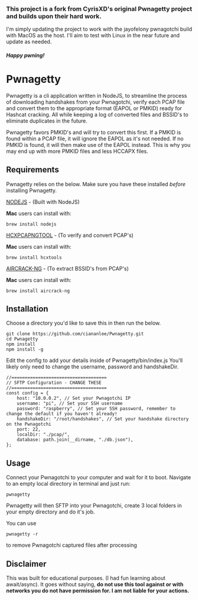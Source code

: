 ### This project is a fork from CyrisXD's original Pwnagetty project and builds upon their hard work. 
I'm simply updating the project to work with the jayofelony pwnagotchi build with MacOS as the host. I'll aim to test with Linux in the near future and update as needed.
##### Happy pwning!


# Pwnagetty


Pwnagetty is a cli application written in NodeJS, to streamline the process of downloading handshakes from your Pwnagotchi, verify each PCAP file and convert them to the appropriate format (EAPOL or PMKID) ready for Hashcat cracking. All while keeping a log of converted files and BSSID's to eliminate duplicates in the future.

Pwnagetty favors PMKID's and will try to convert this first. If a PMKID is found within a PCAP file, it will ignore the EAPOL as it's not needed. If no PMKID is found, it will then make use of the EAPOL instead. This is why you may end up with more PMKID files and less HCCAPX files. 


## Requirements

Pwnagetty relies on the below. Make sure you have these installed *before* installing Pwnagetty.

[NODEJS](https://nodejs.org/en/) - (Built with NodeJS)

**Mac** users can install with:
```
brew install nodejs
```


[HCXPCAPNGTOOL](https://github.com/ZerBea/hcxtools) - (To verify and convert PCAP's)

**Mac** users can install with:
```
brew install hcxtools
```


[AIRCRACK-NG](https://www.aircrack-ng.org/) - (To extract BSSID's from PCAP's)

**Mac** users can install with:
```
brew install aircrack-ng
```


## Installation

Choose a directory you'd like to save this in then run the below.

```
git clone https://github.com/ciananlee/Pwnagetty.git
cd Pwnagetty
npm install
npm install -g

```
Edit the config to add your details inside of Pwnagetty/bin/index.js
You'll likely only need to change the username, password and handshakeDir.
```
//====================================
// SFTP Configuration - CHANGE THESE
//====================================
const config = {
    host: "10.0.0.2", // Set your Pwnagotchi IP
    username: "pi", // Set your SSH username
    password: "raspberry", // Set your SSH password, remember to change the default if you haven't already!
    handshakeDir: "/root/handshakes", // Set your handshake directory on the Pwnagotchi
    port: 22,
    localDir: "./pcap/",
    database: path.join(__dirname, "./db.json"),
};
```

## Usage
Connect your Pwnagotchi to your computer and wait for it to boot.
Navigate to an empty local directory in terminal and just run:
``` 
pwnagetty
```

Pwnagetty will then SFTP into your Pwnagotchi, create 3 local folders in your empty directory and do it's job.

You can use 
```
pwnagetty -r
```
to remove Pwnagotchi captured files after processing

## Disclaimer
This was built for educational purposes. (I had fun learning about await/async). It goes without saying, **do not use this tool against or with networks you do not have permission for. I am not liable for your actions.**
